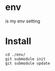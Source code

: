 env
===

is my env setting


Install
===

```
cd ./env/
git submodule init
git submodule update
```
